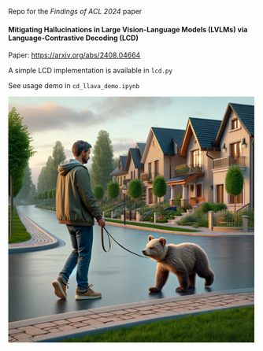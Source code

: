 Repo for the _Findings of ACL 2024_ paper
#### Mitigating Hallucinations in Large Vision-Language Models (LVLMs) via Language-Contrastive Decoding (LCD)
Paper: https://arxiv.org/abs/2408.04664

A simple LCD implementation is available in `lcd.py`

See usage demo in `cd_llava_demo.ipynb`

<img src="man_bear.webp" width="500">
